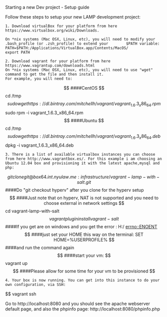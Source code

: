 Starting a new Dev project - Setup guide

Follow these steps to setup your new LAMP development project:

    1. Download virtualBox for your platform from here https://www.virtualbox.org/wiki/Downloads. 
    
    On *nix systems (Mac OSX, Linux, etc), you will need to modify your .bash_profile (or .zsh_profile) to extend your        $PATH variable: 
    PATH=$PATH:/Applications/VirtualBox.app/Contents/MacOS/
    export PATH

    2. Download vagrant for your platform from here https://www.vagrantup.com/downloads.html
    On *nix systems (Mac OSX, Linux, etc), you will need to use "wget" command to get the file and then install it.
    For example, you will need to: 
   $$ ####CentOS
   $$ cd /tmp
   $$ sudo wget https://dl.bintray.com/mitchellh/vagrant/vagrant_1.6.3_x86_64.rpm
   $$ sudo rpm -i vagrant_1.6.3_x86_64.rpm
   $$ ####Ubuntu
   $$ cd /tmp
   $$ sudo wget https://dl.bintray.com/mitchellh/vagrant/vagrant_1.6.3_x86_64.deb
   $$ dpkg -i vagrant_1.6.3_x86_64.deb

    3. There is a list of available virtualbox instances you can choose from here http://www.vagrantbox.es/. For this example i am choosing an Ubuntu 12.04 box and provisioning it with the latest apache,mysql and php: 

   $$ git clone git@box64.int.nyulaw.me:infrastructure/vagrant-lamp-with-salt.git
   $$ ####Do "git checkout hyperv" after you clone for the hyperv setup
   $$ ####Just note that on hyperv, NAT is not supported and you need to choose external in network settings
   $$ cd vagrant-lamp-with-salt
   $$ vagrant plugin install vagrant-salt
   $$ ####If you get are on windows and you get the error :   H:/ <errno::ENOENT>
   $$ ####just set your HOME this way on the terminal: SET HOME=%USERPROFILE%
   $$ ####and run the command again
   $$ ####start your vm:
   $$ vagrant up
   $$ ####Please allow for some time for your vm to be provisioned
   $$ 

    4. Your box is now running. You can get into this instance to do your own configuration, via SSH: 

   $$ vagrant ssh

Go to http://localhost:8080 and you should see the apache webserver default page, and also the phpinfo page: http://localhost:8080/phpinfo.php
